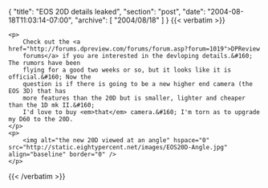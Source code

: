 {
  "title": "EOS 20D details leaked",
  "section": "post",
  "date": "2004-08-18T11:03:14-07:00",
  "archive": [
    "2004/08/18"
  ]
}
{{< verbatim >}}

    <p>
        Check out the <a href="http://forums.dpreview.com/forums/forum.asp?forum=1019">DPReview
        forums</a> if you are interested in the devloping details.&#160; The rumors have been
        flying for a good two weeks or so, but it looks like it is official.&#160; Now the
        question is if there is going to be a new higher end camera (the EOS 3D) that has
        more features than the 20D but is smaller, lighter and cheaper than the 1D mk II.&#160;
        I'd love to buy <em>that</em> camera.&#160; I'm torn as to upgrade my D60 to the 20D.
    </p>
    <p>
        <img alt="the new 20D viewed at an angle" hspace="0" src="http://static.eightypercent.net/images/EOS20D-Angle.jpg" align="baseline" border="0" />
    </p>

{{< /verbatim >}}
